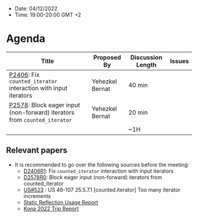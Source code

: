 * Date: 04/12/2022
* Time: 19:00-20:00 GMT +2

# Agenda

| Title | Proposed By | Discussion Length | Issues       |
|----------|-------------|-------------|----------------|
| [P2406](https://isocpp.org/files/papers/D2406R1.html): Fix `counted_iterator` interaction with input iterators | Yehezkel Bernat | 40 min   |   |
| [P2578](https://isocpp.org/files/papers/D2578R0.html): Block eager input (non-forward) iterators from `counted_iterator` | Yehezkel Bernat | 20 min   |   |
|                     |   | ~1H      |   |

## Relevant papers

* It is recommended to go over the following sources before the meeting:
  * [D2406R1](https://isocpp.org/files/papers/D2406R1.html): Fix `counted_iterator` interaction with input iterators
  * [D2578R0](https://isocpp.org/files/papers/D2578R0.html): Block eager input (non-forward) iterators from counted_iterator
  * [US#523](https://github.com/cplusplus/nbballot/issues/523) : US 46-107 25.5.7.1 [counted.iterator] Too many iterator increments
  * [Static Reflection Usage Report](https://docs.google.com/document/d/1BwJy071WERGQedn8oMa11xnP15XM5l6nKxNS2jABx6Q/edit?usp=sharing)
  * [Kona 2022 Trip Report](https://www.reddit.com/r/cpp/comments/yxuqp7/202211_kona_iso_c_committee_trip_report_c23_first/)

